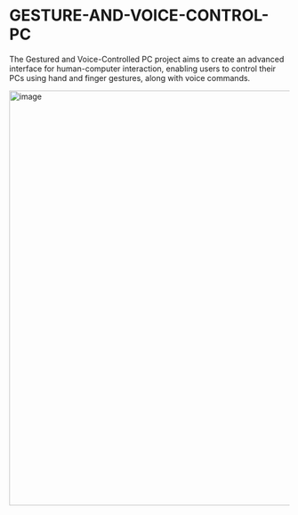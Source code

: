 # GESTURE-AND-VOICE-CONTROL-PC
The  Gestured  and  Voice-Controlled  PC  project  aims  to  create  an advanced interface for human-computer interaction, enabling users to control  their  PCs  using  hand  and  finger  gestures,  along  with  voice commands. 

<img width="1121" height="745" alt="image" src="https://github.com/user-attachments/assets/d802ef5f-5796-49b6-b94d-9e399dcbff42" />

